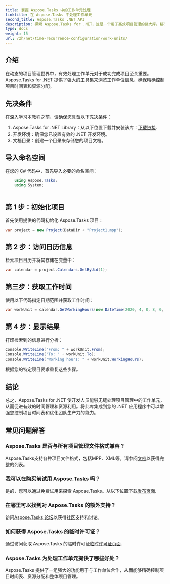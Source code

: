 ```yaml
---
title: 掌握 Aspose.Tasks 中的工作单元处理
linktitle: 在 Aspose.Tasks 中处理工作单元
second_title: Aspose.Tasks .NET API
description: 探索 Aspose.Tasks for .NET，这是一个用于高效项目管理的强大库。精确处理工作单元以实现最佳资源利用。
type: docs
weight: 15
url: /zh/net/time-recurrence-configuration/work-units/
---
```

## 介绍
在动态的项目管理世界中，有效处理工作单元对于成功完成项目至关重要。 Aspose.Tasks for .NET 提供了强大的工具集来浏览工作单位信息，确保精确控制项目时间表和资源分配。
## 先决条件
在深入学习本教程之前，请确保您具备以下先决条件：
1.  Aspose.Tasks for .NET Library：从以下位置下载并安装该库：[下载链接](https://releases.aspose.com/tasks/net/).
2. 开发环境：确保您已设置有效的 .NET 开发环境。
3. 文档目录：创建一个目录来存储您的项目文档。
## 导入命名空间
在您的 C# 代码中，首先导入必要的命名空间：
```csharp
    using Aspose.Tasks;
    using System;
    
```
## 第 1 步：初始化项目
首先使用提供的代码初始化 Aspose.Tasks 项目：
```csharp
var project = new Project(DataDir + "Project1.mpp");
```
## 第 2 步：访问日历信息
检索项目日历并将其存储在变量中：
```csharp
var calendar = project.Calendars.GetByUid(1);
```
## 第三步：获取工作时间
使用以下代码指定日期范围并获取工作时间：
```csharp
var workUnit = calendar.GetWorkingHours(new DateTime(2020, 4, 8, 8, 0, 0), new DateTime(2020, 4, 9, 17, 0, 0));
```
## 第 4 步：显示结果
打印检索到的信息进行分析：
```csharp
Console.WriteLine("From: " + workUnit.From);
Console.WriteLine("To: " + workUnit.To);
Console.WriteLine("Working hours: " + workUnit.WorkingHours);
```
根据您的特定项目要求重复这些步骤。
## 结论
总之，Aspose.Tasks for .NET 使开发人员能够无缝处理项目管理中的工作单元，从而促进有效的时间管理和资源利用。将此库集成到您的 .NET 应用程序中可以增强您控制项目时间表和优化团队生产力的能力。
## 常见问题解答
### Aspose.Tasks 是否与所有项目管理文件格式兼容？
 Aspose.Tasks支持各种项目文件格式，包括MPP、XML等。请参阅[文档](https://reference.aspose.com/tasks/net/)以获得完整的列表。
### 我可以在购买前试用 Aspose.Tasks 吗？
是的，您可以通过免费试用来探索 Aspose.Tasks。从以下位置下载[发布页面](https://releases.aspose.com/).
### 在哪里可以找到对 Aspose.Tasks 的额外支持？
访问[Aspose.Tasks 论坛](https://forum.aspose.com/c/tasks/15)以获得社区支持和讨论。
### 如何获得 Aspose.Tasks 的临时许可证？
通过访问获取 Aspose.Tasks 的临时许可证[临时许可证页面](https://purchase.aspose.com/temporary-license/).
### Aspose.Tasks 为处理工作单元提供了哪些好处？
Aspose.Tasks 提供了一组强大的功能用于与工作单位合作，从而能够精确控制项目时间表、资源分配和整体项目管理。